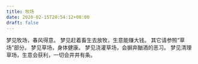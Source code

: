 ```yaml
---
title: 牧场
date: 2020-02-15T20:54:12+08:00
draft: false
---
```


梦见牧场，春风得意。
梦见赶着畜生去放牧，生意能赚大钱。
其它请参照“草场”部分。
梦见草场，身体健康。
梦见浇灌草场，会摒弃酗酒的恶习。
梦见清理草场，生意会获利，一切会井井有条。
